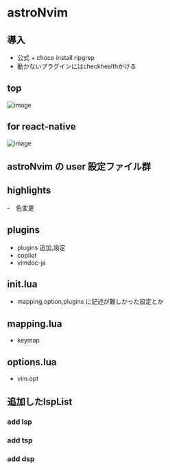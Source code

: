 # astroNvim

## 導入
- 公式 + choco install ripgrep
- 動かないプラグインにはcheckhealthかける
## top
![image](https://github.com/ooitanojohn/astroNvim/assets/71388489/b385b2d2-5509-4fbb-83ce-a3205e7a09c6)

## for react-native
![image](https://github.com/niimisyuto/tableau-react-native/assets/71388489/8c64dbd3-d5ce-4f67-ba99-5a43788f5eaa)

## astroNvim の user 設定ファイル群

## highlights

-　色変更

## plugins

- plugins 追加,設定
- copilot
- vimdoc-ja

## init.lua

- mapping,option,plugins に記述が難しかった設定とか

## mapping.lua

- keymap

## options.lua

- vim.opt

## 追加したlspList
### add lsp

### add tsp

### add dsp


